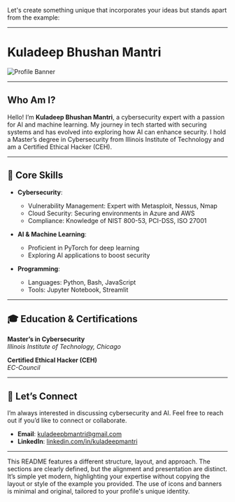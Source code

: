 Let's create something unique that incorporates your ideas but stands apart from the example:

---

# Kuladeep Bhushan Mantri

![Profile Banner](https://via.placeholder.com/1200x300.png?text=Kuladeep+Bhushan+Mantri) <!-- Replace with your banner image -->

---

## Who Am I?

Hello! I’m **Kuladeep Bhushan Mantri**, a cybersecurity expert with a passion for AI and machine learning. My journey in tech started with securing systems and has evolved into exploring how AI can enhance security. I hold a Master’s degree in Cybersecurity from Illinois Institute of Technology and am a Certified Ethical Hacker (CEH).

---

## 🔧 Core Skills

- **Cybersecurity**:  
  - Vulnerability Management: Expert with Metasploit, Nessus, Nmap  
  - Cloud Security: Securing environments in Azure and AWS  
  - Compliance: Knowledge of NIST 800-53, PCI-DSS, ISO 27001

- **AI & Machine Learning**:  
  - Proficient in PyTorch for deep learning  
  - Exploring AI applications to boost security

- **Programming**:  
  - Languages: Python, Bash, JavaScript  
  - Tools: Jupyter Notebook, Streamlit

---

## 🎓 Education & Certifications

**Master’s in Cybersecurity**  
_Illinois Institute of Technology, Chicago_

**Certified Ethical Hacker (CEH)**  
_EC-Council_

---

## 🤝 Let’s Connect

I’m always interested in discussing cybersecurity and AI. Feel free to reach out if you’d like to connect or collaborate.

- **Email**: [kuladeepbmantri@gmail.com](mailto:kuladeepbmantri@gmail.com)
- **LinkedIn**: [linkedin.com/in/kuladeepmantri](https://linkedin.com/in/kuladeepmantri)

---

This README features a different structure, layout, and approach. The sections are clearly defined, but the alignment and presentation are distinct. It’s simple yet modern, highlighting your expertise without copying the layout or style of the example you provided. The use of icons and banners is minimal and original, tailored to your profile's unique identity.
